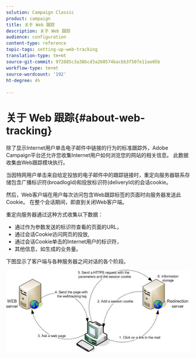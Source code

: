 ```yaml
---
solution: Campaign Classic
product: campaign
title: 关于 Web 跟踪
description: 关于 Web 跟踪
audience: configuration
content-type: reference
topic-tags: setting-up-web-tracking
translation-type: tm+mt
source-git-commit: 972885c3a38bcd3a260574bacbb3f507e11ae05b
workflow-type: tm+mt
source-wordcount: '192'
ht-degree: 4%

---
```



# 关于 Web 跟踪{#about-web-tracking}

除了显示Internet用户单击电子邮件中链接的行为的标准跟踪外，Adobe Campaign平台还允许您收集Internet用户如何浏览您的网站的相关信息。 此数据收集由Web跟踪模块执行。

当因特网用户单击来自给定投放的电子邮件中的跟踪链接时，重定向服务器联系存储包含广播标识符(broadlogId)和投放标识符(deliveryId)的会话cookie。

然后，Web客户端在用户每次访问包含Web跟踪标签的页面时向服务器发送此Cookie。 在整个会话期间，即直到关闭Web客户端。

重定向服务器通过这种方式收集以下数据：

* 通过作为参数发送的标识符查看的页面的URL，
* 通过会话Cookie访问网页的投放,
* 通过会话Cookie单击的Internet用户的标识符，
* 其他信息，如生成的业务量。

下图显示了客户端与各种服务器之间对话的各个阶段。

![](assets/d_ncs_integration_webtracking_structure1.png)

